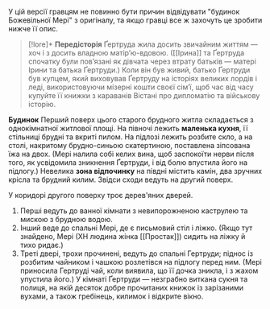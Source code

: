 У цій версії гравцям не повинно бути причин відвідувати "будинок Божевільної Мері" з оригіналу, та якщо гравці все ж захочуть це зробити нижче її опис. 

> [!lore]+ **Передісторія**
Ґертруда жила досить звичайним життям — хоч і з досить владною матір’ю-вдовою. ([[Ірина]] та Ґертруда спочатку були пов’язані як дівчата через втрату батьків — матері Ірини та батька Ґертруди.) Коли він був живий, батько Ґертруди був купцем, який виховував Ґертруду на історіях великих лордів і леді, використовуючи мізерні кошти своєї сім’ї, щоб час від часу купуйте її книжки з караванів Вістані про дипломатію та військову історію.

**Будинок**
Перший поверх цього старого брудного житла складається з однокімнатної житлової площі. На півночі лежить **маленька кухня**, її стільниці брудні та вкриті пилом. На підлозі лежить розбите скло, а на столі, накритому брудно-синьою скатертиною, поставлена ​​зіпсована їжа на двох. (Мері налила собі келих вина, щоб заспокоїти нерви після того, як усвідомила зникнення Ґертруди, і від болю впустила його на підлогу.) Невелика **зона відпочинку** на півдні містить камін, два зручних крісла та брудний килим. Звідси сходи ведуть на другий поверх.

У коридорі другого поверху троє дерев'яних дверей. 
1. Перші ведуть до ванної кімнати з невипорожненою каструлею та мискою з брудною водою.
2. Інший веде до спальні Мері, де є письмовий стіл і ліжко. (Якщо тут знайдено, Мері (ХН людина жінка [[Простак]]) сидить на ліжку й тихо ридає.)
3. Треті двері, трохи прочинені, ведуть до спальні Гертруди; піднос із розбитим чайником і чашкою розлетівся на підлогу перед ним. (Мері приносила Гертруді чай, коли виявила, що її дочка зникла, і з жахом упустила його.) У кімнаті Ґертруди — незграбно виткана сукня та полиця, на якій десяток добре прочитаних книжок із зарізаними вухами, а також гребінець, килимок і відкрите вікно.

